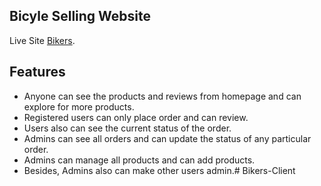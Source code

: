 ## Bicyle Selling Website

Live Site [Bikers](https://bikers-asif.netlify.app/).

## Features

* Anyone can see the products and reviews from homepage and can explore for more products.
* Registered users can only place order and can review. 
* Users also can see the current status of the order.
* Admins can see all orders and can update the status of any particular order.
* Admins can manage all products and can add products.
* Besides, Admins also can make other users admin.# Bikers-Client
